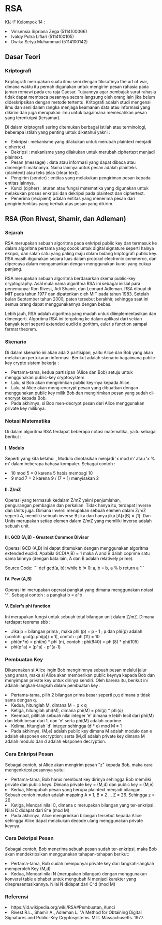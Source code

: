 # RSA

KIJ-F Kelompok 14 :
<li> Vinsensia Sipriana Zega (5114100066) 
<li> Ivaldy Putra Lifiari (5114100105) 
<li> Dwika Setya Muhammad (5114100142) </li>

## Dasar Teori
### Kriptografi
<p>
  Kriptografi merupakan suatu ilmu seni dengan filosofinya the art of war, dimana waktu itu 
  pernah digunakan untuk mengirim pesan rahasia pada jaman romawi pada era raja Caesar.
  Tujuannya agar pembajak surat rahasia tidak dapat membaca pesannya secara langsung oleh 
  orang lain jika belum dideskripsikan dengan metode tertentu. Kritografi adalah studi 
  mengenai ilmu dan seni dalam rangka menjaga keamanan data atau informasi yang dikirim 
  dan juga merupakan ilmu untuk bagaimana memecahkan pesan yang terenkripsi (tersamar).
</p>
<p>
  Di dalam kriptografi sering ditemukan berbagai istilah atau terminologi, beberapa istilah yang penting untuk diketahui yakni :
    <li> Enkripsi : mekanisme yang dilakukan untuk merubah plaintext menjadi ciphertext. </li>
    <li> Dekripsi : mekanisme yang dilakukan untuk merubah ciphertext menjadi plaintext. </li>
    <li> Pesan (message) : data atau informasi yang dapat dibaca atau dimengerti maknanya. Nama lainnya untuk pesan adalah plainteks (plaintext) atau teks jelas (clear text).</li>
    <li> Pengirim (sender) : entitas yang melakukan pengiriman pesan kepada entitas lainnya. </li>
    <li> Kunci (cipher) : aturan atau fungsi matematika yang digunakan untuk melakukan proses enkripsi dan dekripsi pada plaintext dan ciphertext. </li>
    <li> Penerima (recipient) adalah entitas yang menerima pesan dari pengirim/entitas yang berhak atas pesan yang dikirim. </li>
</p>

## RSA (Ron Rivest, Shamir, dan Adleman)
### Sejarah
<p>
  RSA merupakan sebuah algoritma pada enkripsi public key dan termasuk ke dalam algoritma pertama 
  yang cocok untuk digital signature seperti halnya ekripsi, dan salah satu yang paling maju dalam bidang kriptografi public key. 
  RSA masih digunakan secara luas dalam protokol electronic commerce, dan dipercaya dalam mengamankan 
  dengan menggunakan kunci yang cukup panjang.
  
  RSA merupakan sebuah algoritma berdasarkan skema public-key cryptography.
 Asal mula nama algoritma RSA ini sebagai inisial para penemunya: Ron Rivest, Adi Shamir, dan
  Leonard Adleman. RSA dibuat di MIT pada tahun 1977 dan dipatenkan oleh MIT
  pada tahun 1983. Setelah bulan September tahun 2000, paten tersebut
  berakhir, sehingga saat ini semua orang dapat menggunakannya dengan bebas.

  Lebih jauh, RSA adalah algoritma yang mudah untuk diimplementasikan dan
  dimengerti. Algoritma RSA ini tergolong ke dalam aplikasi dari sekian banyak teori
  seperti extended euclid algorithm, euler's function sampai fermat theorem. 
</p>

### Skenario
<p>
  Di dalam skenario ini akan ada 2 partisipan, yaitu Alice dan Bob yang akan melakukan pertukaran informasi. 
  Berikut adalah skenario bagaimana public-key crypto sistem bekerja  :
  <li> Pertama-tama, kedua partisipan (Alice dan Bob) setuju untuk menggunakan public-key cryptosystem. 
  <li> Lalu, si Bob akan mengirimkan public key-nya kepada Alice. 
  <li> Lalu, si Alice akan meng-encrypt pesan yang dibuatkan dengan menggunakan public
     key milik Bob dan mengirimkan pesan yang sudah di-encrypt kepada 
     Bob. 
  <li> Pada akhirnya, si Bob men-decrypt pesan dari Alice menggunakan private key
     miliknya.</li>
</p>

### Notasi Matematika
<p>
  Di dalam algoritma RSA terdapat beberapa notasi matematika, yaitu sebagai berikut :
</p>

#### I. Modulo 
<p>
  Seperti yang kita ketahui , Modulo dinotasikan menjadi 'x mod m' atau 'x % m' dalam beberapa
  bahasa komputer. Sebagai contoh :
   <li>10 mod 5 = 0 karena 5 habis membagi 10 </li>
   <li>9 mod 7 = 2 karena 9 / (7 * 1) menyisakan 2</li>
</p>

#### II. Z/mZ 
<p>
  Operasi yang termasuk kedalam Z/mZ yakni penjumlahan, pengurangan,pembagian dan perkalian. Tidak hanya itu, terdapat Inverse dan Units
  juga. Dimana Inversi merupakan sebuah elemen dalam Z/mZ seperti A, memiliki sebuah inverse B
  jika dan hanya jika [A]x[B] = [1]. Dan Units merupakan setiap elemen dalam Z/mZ yang memiliki inverse adalah sebuah
  unit.
</p>

#### III. GCD (A,B) - Greatest Common Divisor 
<p>
  Operasi GCD (A,B) ini dapat ditemukan dengan menggunakan algoritma extended euclid. Apabila
  GCD(A,B) = 1 maka A and B dalah coprime satu sama lainnya (dengan kata lain, A dan B adalah relatively prime).
</p>

<p> Source Code:
``` 
def gcd(a, b):
    while b != 0:
        a, b = b, a % b
    return a
```

</p>

#### IV. Pow (A,B) 
<p>
   Operasi ini merupakan operasi pangkat yang dimana menggunakan notasi '^'.
   Sebagai contoh : a pangkat b =  a^b 
</p>

#### V. Euler's phi function
<p>
  Ini merupakan fungsi untuk sebuah total bilangan unit dalam Z/mZ. Dimana terdapat teorema sbb :
  <li> Jika p = bilangan prima , maka phi (p) = p - 1 ; p dan phi(p) adalah (contoh: gcd(p,phi(p)) = 1), contoh : phi(11) = 10 </li>
  <li> phi(m*n) = phi(m) * phi (n), contoh : phi(840) = phi(8) * phi(105) </li>
  <li> phi(p^a) = (p^a) - p^(a-1) </li>
 </p>

### Pembuatan Key
<p>
  Dikarenakan si Alice ingin Bob mengirimnya sebuah pesan melalui jalur yang aman, maka si Alice akan memberikan public keynya kepada     Bob dan menyimpan private key untuk dirinya sendiri. Oleh karena itu, berikut ini adalah langkah-langkah dalam pembuatan key :
  <li> Pertama-tama, pilih 2 bilangan prima besar seperti p,q dimana p tidak sama
     dengan q.
  <li> Kedua, hitunglah M, dimana M = p x q
  <li> Ketiga, hitunglah phi(M), dimana phi(M) = phi(p) * phi(q)
  <li> Keempat, pilihlah sebuah nilai integer 'e' dimana e lebih lecil dari phi(M) dan lebih besar dari 1, dan 'e' serta
     phi(M) adalah coprime
  <li> Kelima, hitunglah 'd' integer sehingga (d * e) mod M = 1
  <li> Pada akhirnya, (M,e) adalah public key dimana M adalah modulo dan e adalah
     eksponen encryption; serta (M,d) adalah private key dimana M adalah modulo dan d adalah
     eksponen decryption. </li>   
</p>

### Cara Enkripsi Pesan
<p>
  Sebagai contoh, si Alice akan mengirim pesan "z" kepada Bob, maka cara mengenkripsi pesannya yaitu:
   <li> Pertama-tama, 
     Bob harus membuat key dirinya sehingga Bob memiliki private dan 
     public keys. Dimana private key = (M,d) dan public key  = (M,e)
  <li> Kedua, 
     Mengubah pesan yang berupa plaintext menjadi bilangan. Sebuah contoh mudah adalah 
     mapping A = 1, B = 2 ... Z = 26. 
     Sehingga z = 26
  <li> Ketiga, 
     Mencari nilai C, dimana c merupakan bilangan yang ter-enkripsi. 
     Nilai C didapat dari 8^e (mod M)
  <li> Pada akhirnya, Alice mengirimkan bilangan tersebut kepada Alice sehingga Alice 
     dapat melakukan decode ulang menggunakan private keynya.</li> 
</p>

### Cara Dekripsi Pesan
<p>
  Sebagai contoh,  Bob menerima sebuah pesan sudah ter-enkripsi, maka Bob akan mendekripsikan menggunakan tahapan-tahapan berikut:
  <li> Pertama-tama, 
     Bob sudah mempunyai private key dari langkah-langkah memperoleh Key (M,d)
  <li> Kedua,  
     Mencari nilai N (merupakan bilangan) dengan menggunakan konversi table alphabet untuk mengubah N menjadi karakter yang direpresentasikannya.
     Nilai N didapat dari C^d (mod M) </li>
</p>

### Referensi
<li> https://id.wikipedia.org/wiki/RSA#Pembuatan_Kunci </li>
<li> Rivest R.L., Shamir A., Adleman L. "A Method for Obtaining Digital
     Signatures and Public-Key Cryptosystems. MIT: Massachusetts. 1977.</li>
